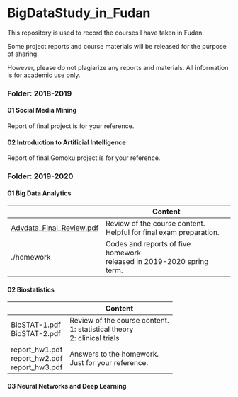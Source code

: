 # BigDataStudy_in_Fudan
This repository is used to record the courses I have taken in Fudan.

Some project reports and course materials will be released for the purpose of sharing.

However, please do not plagiarize any reports and materials. All information is for academic use only.



### Folder: 2018-2019

#### 01 Social Media Mining

Report of final project is for your reference.



#### 02 Introduction to Artificial Intelligence

Report of final Gomoku project is for your reference.



### Folder: 2019-2020

#### 01 Big Data Analytics

|                                                              | Content                                                      |
| ------------------------------------------------------------ | ------------------------------------------------------------ |
| [Advdata_Final_Review.pdf](https://github.com/IMNearth/BigDataStudy_in_Fudan/blob/master/2019-2020/01_BigDataAnalytics/Advdata_Final_Review.pdf) | Review of the course content. <br/>Helpful for final exam preparation. |
| ./homework                                                   | Codes and reports of five homework <br/>released in 2019-2020 spring term. |



#### 02 Biostatistics

|                                                      | Content                                                      |
| ---------------------------------------------------- | ------------------------------------------------------------ |
| BioSTAT-1.pdf<br/>BioSTAT-2.pdf                      | Review of the course content.<br/>1: statistical theory <br/>2: clinical trials |
| report_hw1.pdf<br/>report_hw2.pdf<br/>report_hw3.pdf | Answers to the homework. <br/> Just for your reference.      |



#### 03 Neural Networks and Deep Learning


